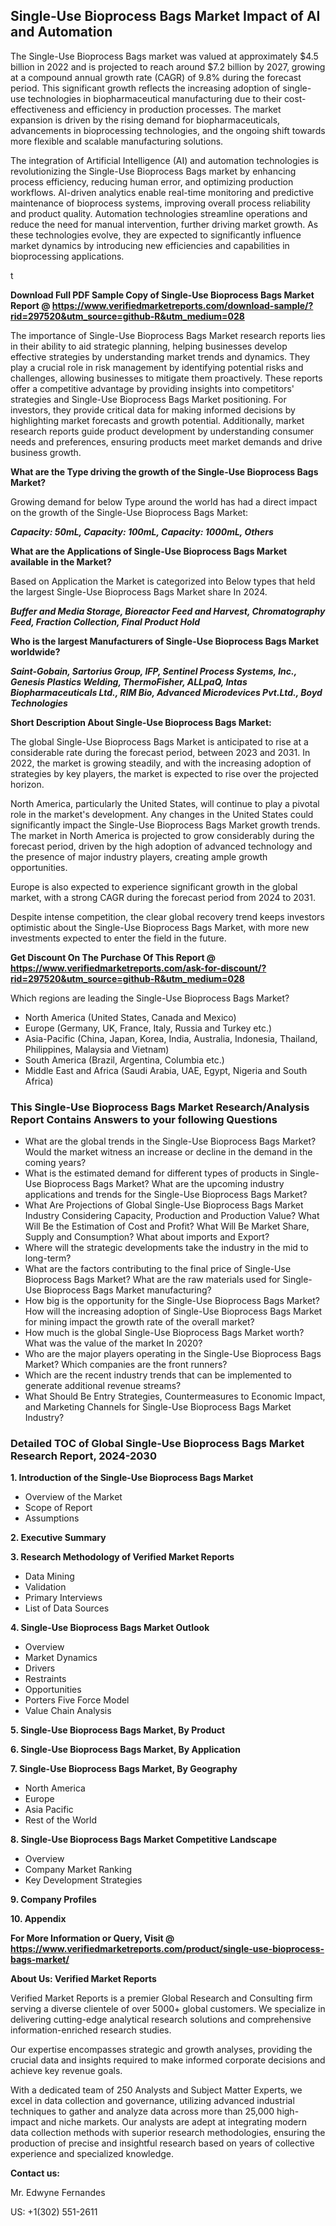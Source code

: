 <h2>Single-Use Bioprocess Bags Market Impact of AI and Automation</h2><p>The Single-Use Bioprocess Bags market was valued at approximately $4.5 billion in 2022 and is projected to reach around $7.2 billion by 2027, growing at a compound annual growth rate (CAGR) of 9.8% during the forecast period. This significant growth reflects the increasing adoption of single-use technologies in biopharmaceutical manufacturing due to their cost-effectiveness and efficiency in production processes. The market expansion is driven by the rising demand for biopharmaceuticals, advancements in bioprocessing technologies, and the ongoing shift towards more flexible and scalable manufacturing solutions.</p><p>The integration of Artificial Intelligence (AI) and automation technologies is revolutionizing the Single-Use Bioprocess Bags market by enhancing process efficiency, reducing human error, and optimizing production workflows. AI-driven analytics enable real-time monitoring and predictive maintenance of bioprocess systems, improving overall process reliability and product quality. Automation technologies streamline operations and reduce the need for manual intervention, further driving market growth. As these technologies evolve, they are expected to significantly influence market dynamics by introducing new efficiencies and capabilities in bioprocessing applications.</p>t</p><p id="" class=""><strong>Download Full PDF Sample Copy of Single-Use Bioprocess Bags Market Report @ <a href="https://www.verifiedmarketreports.com/download-sample/?rid=297520&utm_source=github-R&utm_medium=028" target="_blank">https://www.verifiedmarketreports.com/download-sample/?rid=297520&utm_source=github-R&utm_medium=028</a></strong></p><p>The importance of&nbsp;Single-Use Bioprocess Bags Market research reports lies in their ability to aid strategic planning, helping businesses develop effective strategies by understanding market trends and dynamics. They play a crucial role in risk management by identifying potential risks and challenges, allowing businesses to mitigate them proactively. These reports offer a competitive advantage by providing insights into competitors' strategies and Single-Use Bioprocess Bags Market positioning. For investors, they provide critical data for making informed decisions by highlighting market forecasts and growth potential. Additionally, market research reports guide product development by understanding consumer needs and preferences, ensuring products meet market demands and drive business growth.</p><p><strong>What are the&nbsp;Type driving the growth of the Single-Use Bioprocess Bags Market?</strong></p><p id="" class="">Growing demand for below Type around the world has had a direct impact on the growth of the Single-Use Bioprocess Bags Market:</p><em><strong>Capacity: 50mL, Capacity: 100mL, Capacity: 1000mL, Others</strong></em></p><strong>What are the&nbsp;Applications&nbsp;of Single-Use Bioprocess Bags Market available in the Market?</strong></p><p id="" class="">Based on Application the Market is categorized into Below types that held the largest Single-Use Bioprocess Bags Market share In 2024.</p><em><strong>Buffer and Media Storage, Bioreactor Feed and Harvest, Chromatography Feed, Fraction Collection, Final Product Hold</strong></em></p><strong>Who is the largest Manufacturers of Single-Use Bioprocess Bags Market worldwide?</strong></p><p><em><strong>Saint-Gobain, Sartorius Group, IFP, Sentinel Process Systems, Inc., Genesis Plastics Welding, ThermoFisher, ALLpaQ, Intas Biopharmaceuticals Ltd., RIM Bio, Advanced Microdevices Pvt.Ltd., Boyd Technologies</strong></em></p><p id="" class=""><strong>Short Description About Single-Use Bioprocess Bags Market:</strong></p><p>The global Single-Use Bioprocess Bags Market is anticipated to rise at a considerable rate during the forecast period, between 2023 and 2031. In 2022, the market is growing steadily, and with the increasing adoption of strategies by key players, the market is expected to rise over the projected horizon.</p><p>North America, particularly the United States, will continue to play a pivotal role in the market's development. Any changes in the United States could significantly impact the Single-Use Bioprocess Bags Market growth trends. The market in North America is projected to grow considerably during the forecast period, driven by the high adoption of advanced technology and the presence of major industry players, creating ample growth opportunities.</p><p>Europe is also expected to experience significant growth in the global market, with a strong CAGR during the forecast period from 2024 to 2031.</p><p>Despite intense competition, the clear global recovery trend keeps investors optimistic about the Single-Use Bioprocess Bags Market, with more new investments expected to enter the field in the future.</p><p id="" class=""><strong>Get Discount On The Purchase Of This Report @ <a href="https://www.verifiedmarketreports.com/ask-for-discount/?rid=297520&utm_source=github-R&utm_medium=028" target="_blank">https://www.verifiedmarketreports.com/ask-for-discount/?rid=297520&utm_source=github-R&utm_medium=028</a></strong></p>Which regions are leading the Single-Use Bioprocess Bags Market?</p><ul><li>North America (United States, Canada and Mexico)</li><li>Europe (Germany, UK, France, Italy, Russia and Turkey etc.)</li><li>Asia-Pacific (China, Japan, Korea, India, Australia, Indonesia, Thailand, Philippines, Malaysia and Vietnam)</li><li>South America (Brazil, Argentina, Columbia etc.)</li><li>Middle East and Africa (Saudi Arabia, UAE, Egypt, Nigeria and South Africa)</li></ul><h3 id="" class="">This Single-Use Bioprocess Bags Market Research/Analysis Report Contains Answers to your following Questions</h3><ul><li>What are the global trends in the Single-Use Bioprocess Bags Market? Would the market witness an increase or decline in the demand in the coming years?</li><li>What is the estimated demand for different types of products in Single-Use Bioprocess Bags Market? What are the upcoming industry applications and trends for the Single-Use Bioprocess Bags Market?</li><li>What Are Projections of Global Single-Use Bioprocess Bags Market Industry Considering Capacity, Production and Production Value? What Will Be the Estimation of Cost and Profit? What Will Be Market Share, Supply and Consumption? What about imports and Export?</li><li>Where will the strategic developments take the industry in the mid to long-term?</li><li>What are the factors contributing to the final price of Single-Use Bioprocess Bags Market? What are the raw materials used for Single-Use Bioprocess Bags Market manufacturing?</li><li>How big is the opportunity for the Single-Use Bioprocess Bags Market? How will the increasing adoption of Single-Use Bioprocess Bags Market for mining impact the growth rate of the overall market?</li><li>How much is the global Single-Use Bioprocess Bags Market worth? What was the value of the market In 2020?</li><li>Who are the major players operating in the Single-Use Bioprocess Bags Market? Which companies are the front runners?</li><li>Which are the recent industry trends that can be implemented to generate additional revenue streams?</li><li>What Should Be Entry Strategies, Countermeasures to Economic Impact, and Marketing Channels for Single-Use Bioprocess Bags Market Industry?</li></ul><h3 id="" class="">Detailed TOC of Global Single-Use Bioprocess Bags Market Research Report, 2024-2030</h3><p id="" class=""><strong>1. Introduction of the Single-Use Bioprocess Bags Market</strong></p><ul><li>Overview of the Market</li><li>Scope of Report</li><li>Assumptions</li></ul><p id="" class=""><strong>2. Executive Summary</strong></p><p id="" class=""><strong>3. Research Methodology of Verified Market Reports</strong></p><ul><li>Data Mining</li><li>Validation</li><li>Primary Interviews</li><li>List of Data Sources</li></ul><p id="" class=""><strong>4. Single-Use Bioprocess Bags Market Outlook</strong></p><ul><li>Overview</li><li>Market Dynamics</li><li>Drivers</li><li>Restraints</li><li>Opportunities</li><li>Porters Five Force Model</li><li>Value Chain Analysis</li></ul><p id="" class=""><strong>5. Single-Use Bioprocess Bags Market, By Product</strong></p><p id="" class=""><strong>6. Single-Use Bioprocess Bags Market, By Application</strong></p><p id="" class=""><strong>7. Single-Use Bioprocess Bags Market, By Geography</strong></p><ul><li>North America</li><li>Europe</li><li>Asia Pacific</li><li>Rest of the World</li></ul><p id="" class=""><strong>8. Single-Use Bioprocess Bags Market Competitive Landscape</strong></p><ul><li>Overview</li><li>Company Market Ranking</li><li>Key Development Strategies</li></ul><p id="" class=""><strong>9. Company Profiles</strong></p><p id="" class=""><strong>10. Appendix</strong></p><p id="" class=""><strong>For More Information or Query, Visit @ <a href="https://www.verifiedmarketreports.com/product/single-use-bioprocess-bags-market/" target="_blank">https://www.verifiedmarketreports.com/product/single-use-bioprocess-bags-market/</a></strong></p><p id="" class=""><strong>About Us: Verified Market Reports</strong></p><p id="" class="">Verified Market Reports is a premier Global Research and Consulting firm serving a diverse clientele of over 5000+ global customers. We specialize in delivering cutting-edge analytical research solutions and comprehensive information-enriched research studies.</p><p id="" class="">Our expertise encompasses strategic and growth analyses, providing the crucial data and insights required to make informed corporate decisions and achieve key revenue goals.</p><p id="" class="">With a dedicated team of 250 Analysts and Subject Matter Experts, we excel in data collection and governance, utilizing advanced industrial techniques to gather and analyze data across more than 25,000 high-impact and niche markets. Our analysts are adept at integrating modern data collection methods with superior research methodologies, ensuring the production of precise and insightful research based on years of collective experience and specialized knowledge.</p><p id="" class=""><strong>Contact us:</strong></p><p id="" class="">Mr. Edwyne Fernandes</p><p id="" class="">US: +1(302) 551-2611</p>